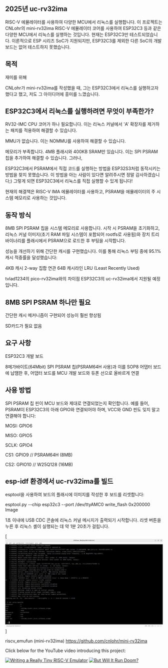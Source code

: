 ## 2025년 uc-rv32ima

RISC-V 에뮬레이터를 사용하여 다양한 MCU에서 리눅스를 실행합니다. 이 프로젝트는 CNLohr의 mini-rv32ima RISC-V
 에뮬레이터 코어를 사용하여 ESP32C3 등과 같은 다양한 MCU에서 리눅스를 실행하는 것입니다. 
 현재는 ESP32C3만 테스트되었습니다. 이론적으로 ESP 시리즈 SoC가 지원되지만, ESP32C3를 제외한 다른 SoC의 개발 
 보드는 없어 테스트하지 못했습니다.

## 목적
재미를 위해

CNLohr가 mini-rv32ima를 작성했을 때, 그는 ESP32C3에서 리눅스를 실행하고자 했다고 했고, 저도 그 아이디어에 
흥미를 느꼈습니다.

## ESP32C3에서 리눅스를 실행하려면 무엇이 부족한가?
RV32-IMC CPU 코어가 하나 필요합니다. 이는 리눅스 커널에서 'A' 확장자를 제거하는 패치를 적용하여 해결할 수 있습니다.

MMU가 없습니다. 이는 NOMMU를 사용하여 해결할 수 있습니다.

메모리가 부족합니다. 4MB 플래시와 400KB SRAM만 있습니다. 이는 SPI PSRAM 칩을 추가하여 해결할 수 있습니다. 그러나,

ESP32C3에서 PSRAM에서 직접 코드를 실행하는 방법을 ESP32S3처럼 동작시키는 방법을 찾지 못했습니다. 
이 방법을 아는 사람이 있다면 알려주시면 정말 감사하겠습니다;) 
그렇게 되면 ESP32C3에서 리눅스를 직접 실행할 수 있게 됩니다!

현재의 해결책은 RISC-V IMA 에뮬레이터를 사용하고, PSRAM을 에뮬레이터의 주 시스템 메모리로 사용하는 것입니다.

## 동작 방식
8MB SPI PSRAM 칩을 시스템 메모리로 사용합니다. 시작 시 PSRAM을 초기화하고, 리눅스 커널 이미지(초기 RAM 파일 시스템이 
포함되어 rootfs로 사용됨)와 장치 트리 바이너리를 플래시에서 PSRAM으로 로드한 후 부팅을 시작합니다.

성능을 개선하기 위해 간단한 캐시를 구현했습니다. 이를 통해 리눅스 부팅 중에 95.1% 캐시 적중률을 달성했습니다:

4KB 캐시
2-way 집합 연관
64B 캐시라인
LRU (Least Recently Used)

tvlad1234의 pico-rv32ima와의 차이점
ESP32C3의 uc-rv32ima에서 지원될 예정입니다.

## 8MB SPI PSRAM 하나만 필요

간단한 캐시 메커니즘이 구현되어 성능이 훨씬 향상됨

SD카드가 필요 없음

## 요구 사항
ESP32C3 개발 보드

8메가바이트(64Mbit) SPI PSRAM 칩(PSRAM64H 사용)과 이를 SOP8 어댑터 보드에 납땜한 후, 어댑터 보드를
 MCU 개발 보드와 듀폰 선으로 올바르게 연결

## 사용 방법
SPI PSRAM 칩 핀이 MCU 보드와 제대로 연결되었는지 확인합니다. 예를 들어, PSRAM이 ESP32C3의 아래 GPIO와 
연결되어야 하며, VCC와 GND 핀도 잊지 말고 연결해야 합니다:

MOSI: GPIO6

MISO: GPIO5

SCLK: GPIO4

CS1: GPIO9  // PSRAM64H (8MB)

CS2: GPIO10 // W25Q128 (16MB) 

## esp-idf 환경에서 uc-rv32ima를 빌드

esptool을 사용하여 보드의 플래시에 이미지를 작성한 후 보드를 리셋합니다:

esptool.py --chip esp32c3 --port /dev/ttyAMC0 write_flash 0x200000 Image 

1초 이내에 USB CDC 콘솔에 리눅스 커널 메시지가 출력되기 시작합니다. 리셋 버튼을 누른 후 리눅스 셸이
 실행되는 데 약 1분 20초가 걸립니다.


[![스크린샷 2025-04-02 16-26-31.png]( https://github.com/kangz543g/ESP32C3_RV32IMA_LINUX/blob/main/%EC%8A%A4%ED%81%AC%EB%A6%B0%EC%83%B7%202025-04-02%2016-26-31.png )]

riscv_emufun (mini-rv32ima)
https://github.com/cnlohr/mini-rv32ima

Click below for the YouTube video introducing this project:

[![Writing a Really Tiny RISC-V Emulator](https://img.youtube.com/vi/YT5vB3UqU_E/0.jpg)](https://www.youtube.com/watch?v=YT5vB3UqU_E) [![But Will It Run Doom?](https://img.youtube.com/vi/uZMNK17VCMU/0.jpg)](https://www.youtube.com/watch?v=uZMNK17VCMU) 

